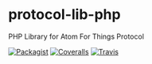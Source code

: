# protocol-lib-php
PHP Library for Atom For Things Protocol


[![Packagist](https://img.shields.io/packagist/dt/atomforthings/protocol-lib-php.svg)]() [![Coveralls](https://img.shields.io/coveralls/atomforthings/protocol-lib-php.svg)]() [![Travis](https://img.shields.io/travis/atomforthings/protocol-lib-php.svg)]()
